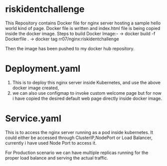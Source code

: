# riskidentchallenge
This Repository contains Docker file for nginx server hosting a sample hello world kind of page. Docker file is written and index.html file is being copied inside the docker image.
Steps to build Docker Image:-
 -> docker build -f Dockerfile .
 -> docker tag <imageid> rr07/nginx:riskidentchallenge

Then the image has been pushed to my docker hub repository.

# Deployment.yaml
1. This is to deploy this nginx server inside Kubernetes, and use the above docker image created,
2. we can also use configmap to invoke custom welcome page but for now i have copied the desired default web page directly inside docker image.

# Service.yaml

This is to access the nginx server running as a pod inside kubernetes. It could either be accessed through ClusterIP,NodePort or Load Balancer, currently i have used Node Port to access it.

For Production scenario we can have multiple replicas running for the proper load balance and serving the actual traffic.

